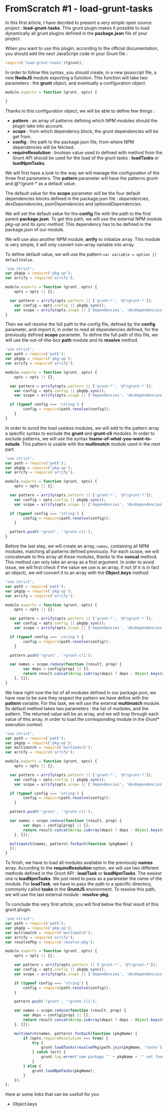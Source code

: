 # FromScratch #1 - load-grunt-tasks

In this first article, I have decided to present a very simple open source project : **load-grunt-tasks**. This grunt plugin makes it possible to load dynamically all grunt plugins defined in the **package.json** file of your project.

When you want to use this plugin, according to the official documentation, you should add the next JavaScript code in your Grunt file :

```javascript
require('load-grunt-tasks')(grunt);
```

In order to follow this syntax, you should create, in a new javascript file, a new **NodeJS** module exporting a function. This function will take two parameters : the **grunt** object, and eventually a configuration object.

```javascript
module.exports = function (grunt, opts) {

}
```

Thanks to this configuration object, we will be able to define few things :
* **pattern** : an array of patterns defining which NPM modules should the plugin take into account.
* **scope** : from which dependency block, the grunt dependencies will be get from.
* **config** : the path to the package.json file, from where NPM dependencies will be fetched.
* **requireResolution** : boolean value used to defined with method from the Grunt API should be used for the load of the grunt tasks : **loadTasks** or **loadNpmTasks**.

We will first have a look to the way we will manage the configuration of the three first parameters. The **pattern** parameter will have the patterns grunt- and @\*/grunt-\* as a default value.

The default value for the **scope** parameter will be the four default dependencies blocks defined in the package.json file : *dependencies*, *devDependencies*, *peerDependencies* and *optionalDependencies*.

We will set the default value for the **config** file with the path to the first parent **package.json**. To get this path, we will use the external NPM module *pkg-up* and its *sync method*. This dependency has to be defined in the package.json of our module.

We will use also another NPM module, **arrify** to initialize array. This module is very simple, it will only convert non-array variable into array.

To define default value, we will use the pattern `var variable = option || defaultValue`.

```javascript
'use strict';
var pkgUp = require('pkg-up');
var arrify = require('arrify');

module.exports = function (grunt, opts) {
	opts = opts || {};

  var pattern = arrify(opts.pattern || ['grunt-*', '@*/grunt-*']);
	var config = opts.config || pkgUp.sync();
	var scope = arrify(opts.scope || ['dependencies', 'devDependencies', 'peerDependencies', 'optionalDependencies']);
}
```

Then we will resolve the full path to the config file, defined by the **config** parameter, and import it, in order to read all dependencies defined, for the previously defined **scope** parameter. To define the full path of this file, we will use the out-of-the-box **path** module and its **resolve** method.

```javascript
'use strict';
var path = require('path');
var pkgUp = require('pkg-up');
var arrify = require('arrify');

module.exports = function (grunt, opts) {
	opts = opts || {};

  var pattern = arrify(opts.pattern || ['grunt-*', '@*/grunt-*']);
	var config = opts.config || pkgUp.sync();
	var scope = arrify(opts.scope || ['dependencies', 'devDependencies', 'peerDependencies', 'optionalDependencies']);

  if (typeof config === 'string') {
		config = require(path.resolve(config));
	}
}
```

In order to avoid the load useless modules, we will add to the pattern array a specific syntax to exclude the **grunt** and **grunt-cli** modules. In order to exclude patterns, we will use the syntax **!name-of-what-you-want-to-exlude**. This pattern is usable with the **multimatch** module used in the next part.

```javascript
'use strict';
var path = require('path');
var pkgUp = require('pkg-up');
var arrify = require('arrify');

module.exports = function (grunt, opts) {
	opts = opts || {};

  var pattern = arrify(opts.pattern || ['grunt-*', '@*/grunt-*']);
	var config = opts.config || pkgUp.sync();
	var scope = arrify(opts.scope || ['dependencies', 'devDependencies', 'peerDependencies', 'optionalDependencies']);

  if (typeof config === 'string') {
		config = require(path.resolve(config));
	}

  pattern.push('!grunt', '!grunt-cli');
}
```

Before the last step, we will create an array, `names`, containing all NPM modules, matching all patterns defined previously. For each scope, we will concatenate to this array all these modules, thanks to the **concat** method. This method can only take an array as a first argument. In order to avoid issue, we will first check if the value we use is an array, if not (if it is in fact an object), we will convert it to an array with the **Object.keys** method.

```javascript
'use strict';
var path = require('path');
var pkgUp = require('pkg-up');
var arrify = require('arrify');

module.exports = function (grunt, opts) {
	opts = opts || {};

  var pattern = arrify(opts.pattern || ['grunt-*', '@*/grunt-*']);
	var config = opts.config || pkgUp.sync();
	var scope = arrify(opts.scope || ['dependencies', 'devDependencies', 'peerDependencies', 'optionalDependencies']);

  if (typeof config === 'string') {
		config = require(path.resolve(config));
	}

  pattern.push('!grunt', '!grunt-cli');

  var names = scope.reduce(function (result, prop) {
		var deps = config[prop] || [];
		return result.concat(Array.isArray(deps) ? deps : Object.keys(deps));
	}, []);
}
```

We have right now the list of all modules defined in our package.json, we have now to be sure they respect the pattern we have define with the **pattern** variable. For this task, we will use the external **multimatch** module. Its default method takes two parameters : the list of modules, and the pattern. The returned value will be an array, and we will loop through each value of this array, in order to load the corresponding module in the *Grunt** execution context.

```javascript
'use strict';
var path = require('path');
var pkgUp = require('pkg-up');
var multimatch = require('multimatch');
var arrify = require('arrify');

module.exports = function (grunt, opts) {
	opts = opts || {};

  var pattern = arrify(opts.pattern || ['grunt-*', '@*/grunt-*']);
	var config = opts.config || pkgUp.sync();
	var scope = arrify(opts.scope || ['dependencies', 'devDependencies', 'peerDependencies', 'optionalDependencies']);

  if (typeof config === 'string') {
		config = require(path.resolve(config));
	}

  pattern.push('!grunt', '!grunt-cli');

  var names = scope.reduce(function (result, prop) {
		var deps = config[prop] || [];
		return result.concat(Array.isArray(deps) ? deps : Object.keys(deps));
	}, []);

  multimatch(names, pattern).forEach(function (pkgName) {
  });
}
```

To finish, we have to load all modules available in the previously **names** array. According to the  **requireResolution** option, we will use two different methods defined in the Grunt API : **loadTask** or **loadNpmTasks**. The easiest one is **loadNpmTasks**. We just need to pass as a parameter the name of the module. For **loadTask**, we have to pass the path to a specific directory, commonly called **tasks** in the **GruntJS** environment. To resolve this path, we will use the last external module : **resolve-pkg**.

To conclude this very first article, you will find below the final result of this grunt plugin.

```javascript
'use strict';
var path = require('path');
var pkgUp = require('pkg-up');
var multimatch = require('multimatch');
var arrify = require('arrify');
var resolvePkg = require('resolve-pkg');

module.exports = function (grunt, opts) {
	opts = opts || {};

	var pattern = arrify(opts.pattern || ['grunt-*', '@*/grunt-*']);
	var config = opts.config || pkgUp.sync();
	var scope = arrify(opts.scope || ['dependencies', 'devDependencies', 'peerDependencies', 'optionalDependencies']);

	if (typeof config === 'string') {
		config = require(path.resolve(config));
	}

	pattern.push('!grunt', '!grunt-cli');

	var names = scope.reduce(function (result, prop) {
		var deps = config[prop] || [];
		return result.concat(Array.isArray(deps) ? deps : Object.keys(deps));
	}, []);

	multimatch(names, pattern).forEach(function (pkgName) {
		if (opts.requireResolution === true) {
			try {
				grunt.loadTasks(resolvePkg(path.join(pkgName, 'tasks')));
			} catch (err) {
				grunt.log.error('npm package "' + pkgName + '" not found. Is it installed?');
			}
		} else {
			grunt.loadNpmTasks(pkgName);
		}
	});
};

```

Here ar some links that can be usefull for you  
- Object.keys
